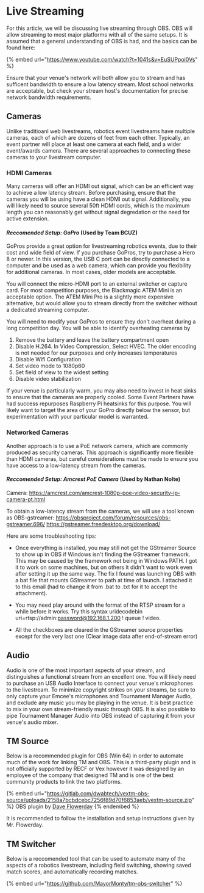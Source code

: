 # Live Streaming

For this article, we will be discussing live streaming through OBS. OBS will allow streaming to most major platforms with all of the same setups. It is assumed that a general understanding of OBS is had, and the basics can be found here:

{% embed url="https://www.youtube.com/watch?t=1041s&v=EuSUPpoi0Vs" %}

Ensure that your venue's network will both allow you to stream and has sufficent bandwidth to ensure a low latency stream. Most school networks are acceptable, but check your stream host's documentation for precise network bandwidth requirements.


## Cameras
Unlike traditioanl web livestreams, robotics event livestreams have multiple cameras, each of which are dozens of feet from each other. Typically, an event partner will place at least one camera at each field, and a wider event/awards camera. There are several approaches to connecting these cameras to your livestream computer.

### HDMI Cameras
Many cameras will offer an HDMI out signal, which can be an efficient way to achieve a low latency stream. Before purchasing, ensure that the cameras you will be using have a clean HDMI out signal. Additionally, you will likely need to source several 50ft HDMI cords, which is the maximum length you can reasonably get without signal degredation or the need for active extension.

#### _Reccomended Setup: GoPro_ (Used by Team BCUZ)
GoPros provide a great option for livestreaming robotics events, due to their cost and wide field of view. If you purchase GoPros, try to purchase a Hero 8 or newer. In this version, the USB C port can be directly connected to a computer and be used as a web camera, which can provide you flexibility for additional cameras. In most cases, older models are acceptable.

You will connect the micro-HDMI port to an external switcher or capture card. For most competition purposes, the Blackmagic ATEM Mini is an acceptable option. The ATEM Mini Pro is a slightly more expensive alternative, but would allow you to stream directly from the switcher without a dedicated streaming computer.

You will need to modify your GoPros to ensure they don't overheat during a long competition day. You will be able to identify overheating cameras by 
1. Remove the battery and leave the battery compartment open
2. Disable H.264. In Video Compression, Select HVEC. The older encoding is not needed for our purposes and only increases temperatures
3. Disable Wifi Configuration
4. Set video mode to 1080p60
5. Set field of view to the widest setting
6. Disable video stabilization

If your venue is particularly warm, you may also need to invest in heat sinks to ensure that the cameras are properly cooled. Some Event Partners have had success repurposes Raspberry Pi heatsinks for this purpose. You will likely want to target the area of your GoPro directly below the sensor, but experimentation with your particular model is warranted.

### Networked Cameras
Another approach is to use a PoE network camera, which are commonly produced as security cameras. This approach is significantly more flexible than HDMI cameras, but careful considerations must be made to ensure you have access to a low-latency stream from the cameras. 

#### _Reccomended Setup: Amcrest PoE Camera_ (Used by Nathan Nolte)
Camera: https://amcrest.com/amcrest-1080p-poe-video-security-ip-camera-pt.html

To obtain a low-latency stream from the cameras, we will use a tool known as OBS-gstreamer:
https://obsproject.com/forum/resources/obs-gstreamer.696/
https://gstreamer.freedesktop.org/download/


Here are some troubleshooting tips:

- Once everything is installed, you may still not get the GStreamer Source to show up in OBS if Windows isn't finding the GStreamer framework. This may be caused by the framework not being in Windows PATH. I got it to work on some machines, but on others it didn't want to work even after setting it up the same way. The fix I found was launching OBS with a bat file that mounts GStreamer to path at time of launch. I attached it to this email (had to change it from .bat to .txt for it to accept the attachment).

- You may need play around with the format of the RTSP stream for a while before it works. Try this syntax
uridecodebin uri=rtsp://admin:password@192.168.1.200 ! queue ! video.

- All the checkboxes are cleared in the GStreamer source properties except for the very last one (Clear image data after end-of-stream error)

## Audio
Audio is one of the most important aspects of your stream, and distinguishes a functional stream from an excellent one. You will likely need to purchase an USB Audio Interface to connect your venue's microphones to the livestream. To minimize copyright strikes on your streams, be sure to only capture your Emcee's microphones and Tournament Manager Audio, and exclude any music you may be playing in the venue. It is best practice to mix in your own stream-friendly music through OBS. It is also possible to pipe Tournament Manager Audio into OBS instead of capturing it from your venue's audio mixer.

## TM Source

Below is a recommended plugin for OBS (Win 64) in order to automate much of the work for linking TM and OBS. This is a third-party plugin and is not officially supported by RECF or Vex however it was designed by an employee of the company that designed TM and is one of the best community products to link the two platforms.&#x20;

{% embed url="https://gitlab.com/dwabtech/vextm-obs-source/uploads/2158a7bcbdcebc7256f89d70f6853aeb/vextm-source.zip" %}
OBS plugin by [Dave Flowerday](https://gitlab.com/davidf)
{% endembed %}

It is recommended to follow the installation and setup instructions given by Mr. Flowerday.&#x20;

## TM Switcher
Below is a reccomended tool that can be used to automate many of the aspects of a robotics livestream, including field switching, showing saved match scores, and automatically recording matches.

{% embed url="https://github.com/MayorMonty/tm-obs-switcher" %}
